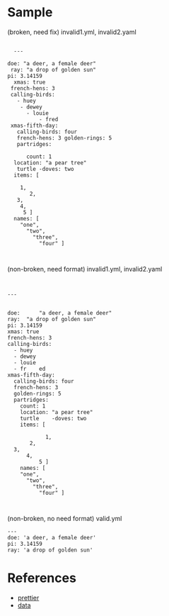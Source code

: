# Sample

(broken, need fix) invalid1.yml, invalid2.yaml
```

  ---

doe: "a deer, a female deer"
 ray: "a drop of golden sun"
pi: 3.14159
  xmas: true
 french-hens: 3
 calling-birds:
   - huey
    - dewey
      - louie
          - fred
 xmas-fifth-day:
   calling-birds: four
   french-hens: 3 golden-rings: 5
   partridges:
     
      count: 1
  location: "a pear tree"
   turtle -doves: two
  items: [ 
    
    1,
       2,
   3,
    4,
     5 ]
  names: [ 
    "one", 
      "two", 
        "three", 
          "four" ]



```

(non-broken, need format) invalid1.yml, invalid2.yaml
```


---  


doe:      "a deer, a female deer"
ray:  "a drop of golden sun"
pi: 3.14159
xmas: true
french-hens: 3
calling-birds:
  - huey
  - dewey
  - louie
  - fr    ed
xmas-fifth-day:
  calling-birds: four   
  french-hens: 3 
  golden-rings: 5
  partridges:
    count: 1
    location: "a pear tree"
    turtle    -doves: two
    items: [ 
    
            1,
       2,
  3,
      4,
          5 ]
    names: [ 
    "one", 
      "two", 
        "three", 
          "four" ]



```


(non-broken, no need format) valid.yml
```
--- 
doe: 'a deer, a female deer'
pi: 3.14159
ray: 'a drop of golden sun'
```


# References
- [prettier](https://prettier.io/docs/en/install.html)
- [data](https://www.cloudbees.com/blog/yaml-tutorial-everything-you-need-get-started)